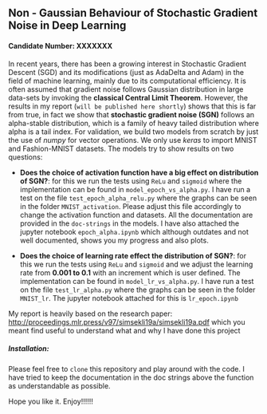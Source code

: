 ## Non - Gaussian Behaviour of Stochastic Gradient Noise in Deep Learning

#### Candidate Number: XXXXXXX

In recent years, there has been a growing interest in Stochastic Gradient Descent
(SGD) and its modifications (just as AdaDelta and Adam) in the field of machine learning, mainly due to its
computational efficiency. It is often assumed that gradient noise follows Gaussian
distribution in large data-sets by invoking the __classical Central Limit Theorem__.
However, the results in my report (`will be published here shortly`) shows that this is far from true, in fact we show that
__stochastic gradient noise (SGN)__ follows an alpha-stable distribution, which is a family
of heavy tailed distribution where alpha is a tail index. For validation, we build two models from scratch by just the use of *numpy* for vector operations. We only use *keras* to import MNIST and Fashion-MNIST datasets. The models try to show results on two questions: 

* __Does the choice of activation function have a big effect on distribution of SGN?__: for this we run the tests using `ReLu` and `sigmoid` where the implementation can be found in `model_epoch_vs_alpha.py`. I have run a test on the file `test_epoch_alpha_relu.py` where the graphs can be seen in the folder `MNIST_activation`. Please adjust this file accordingly to change the activation function and datasets. All the documentation are provided in the `doc-strings` in the models. I have also attached the jupyter notebook `epoch_alpha.ipynb` which although outdates and not well documented, shows you my progress and also plots. 

* __Does the choice of learning rate effect the distribution of SGN?__: for this we run the tests using `ReLu` and `sigmoid` and we adjust the learning rate from __0.001 to 0.1__ with an increment which is user defined. The implementation can be found in `model_lr_vs_alpha.py`. I have run a test on the file `test_lr_alpha.py` where the graphs can be seen in the folder `MNIST_lr`. The jupyter notebook attached for this is `lr_epoch.ipynb`

My report is heavily based on the research paper: http://proceedings.mlr.press/v97/simsekli19a/simsekli19a.pdf which you meant find useful to understand what and why I have done this project

##### Installation: 

Please feel free to `clone` this repository and play around with the code. I have tried to keep the documentation in the doc strings above the function as understandable as possible.








Hope you like it. Enjoy!!!!!!
